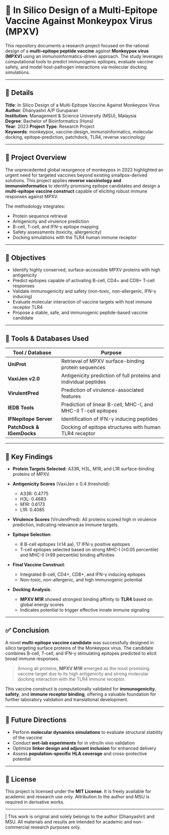 # 🧬 In Silico Design of a Multi-Epitope Vaccine Against Monkeypox Virus (MPXV)

This repository documents a research project focused on the rational design of a **multi-epitope peptide vaccine** against **Monkeypox virus (MPXV)** using an immunoinformatics-driven approach. The study leverages computational tools to predict immunogenic epitopes, evaluate vaccine safety, and model host-pathogen interactions via molecular docking simulations.

---

## 📁 Details

**Title**: In Silico Design of a Multi-Epitope Vaccine Against Monkeypox Virus  
**Author**: Dhanyashri A/P Guruparan  
**Institution**: Management & Science University (MSU), Malaysia  
**Degree**: Bachelor of Bioinformatics (Hons)  
**Year**: 2023
**Project Type**: Research Project   
**Keywords**: monkeypox, vaccine-design, immunoinformatics, molecular docking, epitope-prediction, patchdock, TLR4, reverse vaccinology

---

## 📌 Project Overview

The unprecedented global resurgence of monkeypox in 2022 highlighted an urgent need for targeted vaccines beyond existing smallpox-derived solutions. This project applies **reverse vaccinology and immunoinformatics** to identify promising epitope candidates and design a **multi-epitope vaccine construct** capable of eliciting robust immune responses against MPXV.

The methodology integrates:
- Protein sequence retrieval
- Antigenicity and virulence prediction
- B-cell, T-cell, and IFN-γ epitope mapping
- Safety assessments (toxicity, allergenicity)
- Docking simulations with the TLR4 human immune receptor

---

## 🎯 Objectives

- Identify highly conserved, surface-accessible MPXV proteins with high antigenicity
- Predict epitopes capable of activating B-cell, CD4+ and CD8+ T-cell responses
- Validate immunogenicity and safety (non-toxic, non-allergenic, IFN-γ inducing)
- Evaluate molecular interaction of vaccine targets with host immune receptor TLR4
- Propose a stable, safe, and immunogenic peptide-based vaccine candidate

---

## 🔧 Tools & Databases Used

| Tool / Database       | Purpose                                                            |
|------------------------|--------------------------------------------------------------------|
| **UniProt**            | Retrieval of MPXV surface-binding protein sequences               |
| **VaxiJen v2.0**       | Antigenicity prediction of full proteins and individual peptides  |
| **VirulentPred**       | Prediction of virulence-associated features                       |
| **IEDB Tools**         | Prediction of linear B-cell, MHC-I, and MHC-II T-cell epitopes    |
| **IFNepitope Server**  | Identification of IFN-γ inducing peptides                        |
| **PatchDock & IGemDocks** | Docking of epitope structures with human TLR4 receptor         |

---

## 🔬 Key Findings

- **Protein Targets Selected**: A33R, H3L, M1R, and L1R surface-binding proteins of MPXV.
- **Antigenicity Scores** (VaxiJen ≥ 0.4 threshold):  
  - A33R: 0.4775  
  - H3L: 0.4683  
  - M1R: 0.6173  
  - L1R: 0.4085

- **Virulence Scores** (VirulentPred): All proteins scored high in virulence prediction, indicating relevance as immune targets.

- **Epitope Selection**:  
  - 8 B-cell epitopes (≥14 aa), 17 IFN-γ positive epitopes  
  - T-cell epitopes selected based on strong MHC-I (≤0.05 percentile) and MHC-II (≥99 percentile) binding affinities

- **Final Vaccine Construct**:  
  - Integrated B-cell, CD4+, CD8+, and IFN-γ inducing epitopes  
  - Non-toxic, non-allergenic, and high immunogenic potential

- **Docking Analysis**:  
  - **MPXV M1R** showed strongest binding affinity to **TLR4** based on global energy scores  
  - Indicates potential to trigger effective innate immune signaling

---

## ✅ Conclusion

A novel **multi-epitope vaccine candidate** was successfully designed in silico targeting surface proteins of the Monkeypox virus. The candidate combines B-cell, T-cell, and IFN-γ stimulating epitopes predicted to elicit broad immune responses.

> Among all proteins, **MPXV M1R** emerged as the most promising vaccine target due to its high antigenicity and strong molecular docking interaction with the TLR4 immune receptor.

This vaccine construct is computationally validated for **immunogenicity**, **safety**, and **immune receptor binding**, offering a valuable foundation for further laboratory validation and translational development.

---

## 🔭 Future Directions

- Perform **molecular dynamics simulations** to evaluate structural stability of the vaccine
- Conduct **wet-lab experiments** for in vitro/in vivo validation
- Optimize **linker design and adjuvant inclusion** for enhanced delivery
- Assess **population-specific HLA coverage** and cross-protective potential


---

## 📜 License

This project is licensed under the **MIT License**. It is freely available for academic and research use only. Attribution to the author and MSU is required in derivative works.

---

| This work is original and solely belongs to the author (Dhanyashri) and MSU. All materials and results are intended for academic and non-commercial research purposes only.


